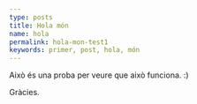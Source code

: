 ```yaml
---
type: posts
title: Hola món
name: hola
permalink: hola-mon-test1
keywords: primer, post, hola, món
---
```


Això és una proba per veure que això funciona. :)

Gràcies.
